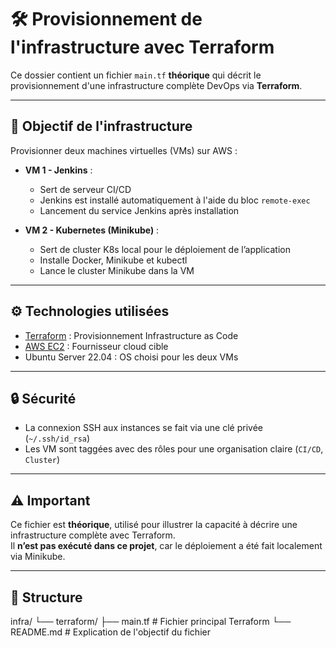 # 🛠 Provisionnement de l'infrastructure avec Terraform

Ce dossier contient un fichier `main.tf` **théorique** qui décrit le provisionnement d'une infrastructure complète DevOps via **Terraform**.

---

## 🎯 Objectif de l'infrastructure

Provisionner deux machines virtuelles (VMs) sur AWS :

- **VM 1 - Jenkins** :

  - Sert de serveur CI/CD
  - Jenkins est installé automatiquement à l'aide du bloc `remote-exec`
  - Lancement du service Jenkins après installation

- **VM 2 - Kubernetes (Minikube)** :
  - Sert de cluster K8s local pour le déploiement de l’application
  - Installe Docker, Minikube et kubectl
  - Lance le cluster Minikube dans la VM

---

## ⚙️ Technologies utilisées

- [Terraform](https://www.terraform.io/) : Provisionnement Infrastructure as Code
- [AWS EC2](https://aws.amazon.com/ec2/) : Fournisseur cloud cible
- Ubuntu Server 22.04 : OS choisi pour les deux VMs

---

## 🔒 Sécurité

- La connexion SSH aux instances se fait via une clé privée (`~/.ssh/id_rsa`)
- Les VM sont taggées avec des rôles pour une organisation claire (`CI/CD`, `Cluster`)

---

## ⚠️ Important

Ce fichier est **théorique**, utilisé pour illustrer la capacité à décrire une infrastructure complète avec Terraform.  
Il **n’est pas exécuté dans ce projet**, car le déploiement a été fait localement via Minikube.

---

## 📂 Structure

infra/
└── terraform/
├── main.tf # Fichier principal Terraform
└── README.md # Explication de l'objectif du fichier
